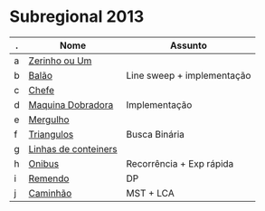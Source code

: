 Subregional 2013
================

 . | Nome | Assunto
--- | --- | ---
a |[Zerinho ou Um](https://www.urionlinejudge.com.br/judge/pt/problems/view/1467)       |
b |[Balão](https://www.urionlinejudge.com.br/judge/pt/problems/view/1468)               | Line sweep + implementação
c |[Chefe](https://www.urionlinejudge.com.br/judge/pt/problems/view/1469)               |
d |[Maquina Dobradora](https://www.urionlinejudge.com.br/judge/pt/problems/view/1470)   | Implementação
e |[Mergulho](https://www.urionlinejudge.com.br/judge/pt/problems/view/1471)            |
f |[Triangulos](https://www.urionlinejudge.com.br/judge/pt/problems/view/1472)          | Busca Binária
g |[Linhas de conteiners](https://www.urionlinejudge.com.br/judge/pt/problems/view/1473)|
h |[Onibus](https://www.urionlinejudge.com.br/judge/pt/problems/view/1474)              | Recorrência + Exp rápida
i |[Remendo](https://www.urionlinejudge.com.br/judge/pt/problems/view/1475)             | DP
j |[Caminhão](https://www.urionlinejudge.com.br/judge/pt/problems/view/1476)            | MST + LCA
